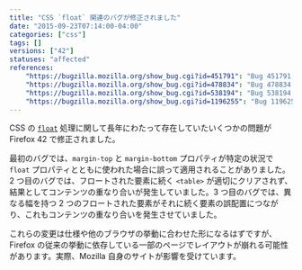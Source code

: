 ```yaml
---
title: "CSS `float` 関連のバグが修正されました"
date: "2015-09-23T07:14:00-04:00"
categories: ["css"]
tags: []
versions: ["42"]
statuses: "affected"
references:
    "https://bugzilla.mozilla.org/show_bug.cgi?id=451791": "Bug 451791 - CSS margin-top collapses across cleared element inside previous sibling and out top of previous sibling (works in Safari, but Firefox has a bug)"
    "https://bugzilla.mozilla.org/show_bug.cgi?id=478834": "Bug 478834 - table (or other BFC) following float doesn't clear it even if it can't fit next to it, when lined up at their tops"
    "https://bugzilla.mozilla.org/show_bug.cgi?id=538194": "Bug 538194 - non-floated block formatting context only checks top edge for overlap with floats rather than entire height"
    "https://bugzilla.mozilla.org/show_bug.cgi?id=1196255": "Bug 1196255 - tabzilla invisible on mobile view of /privacy/tips/"
---
```

CSS の [`float`](https://developer.mozilla.org/ja/docs/Web/CSS/float) 処理に関して長年にわたって存在していたいくつかの問題が Firefox 42 で修正されました。

最初のバグでは、`margin-top` と `margin-bottom` プロパティが特定の状況で `float` プロパティとともに使われた場合に誤って適用されることがありました。2 つ目のバグでは、フロートされた要素に続く `<table>` が適切にクリアされず、結果としてコンテンツの重なり合いが発生していました。3 つ目のバグでは、異なる幅を持つ 2 つのフロートされた要素がそれに続く要素の誤配置につながり、これもコンテンツの重なり合いを発生させていました。

これらの変更は仕様や他のブラウザの挙動に合わせた形になるはずですが、Firefox の従来の挙動に依存している一部のページでレイアウトが崩れる可能性があります。実際、Mozilla 自身のサイトが影響を受けています。

